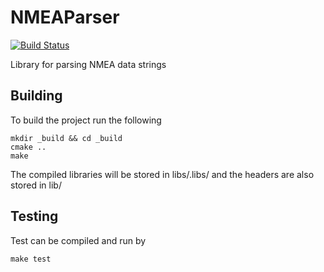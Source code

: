 # NMEAParser
[![Build Status](https://travis-ci.org/NeuralSandwich/NMEAParser.svg?branch=master)](https://travis-ci.org/NeuralSandwich/NMEAParser)

Library for parsing NMEA data strings

## Building

To build the project run the following

```
mkdir _build && cd _build
cmake ..
make
```

The compiled libraries will be stored in libs/.libs/ and the headers are also
stored in lib/

## Testing

Test can be compiled and run by

```
make test
```
